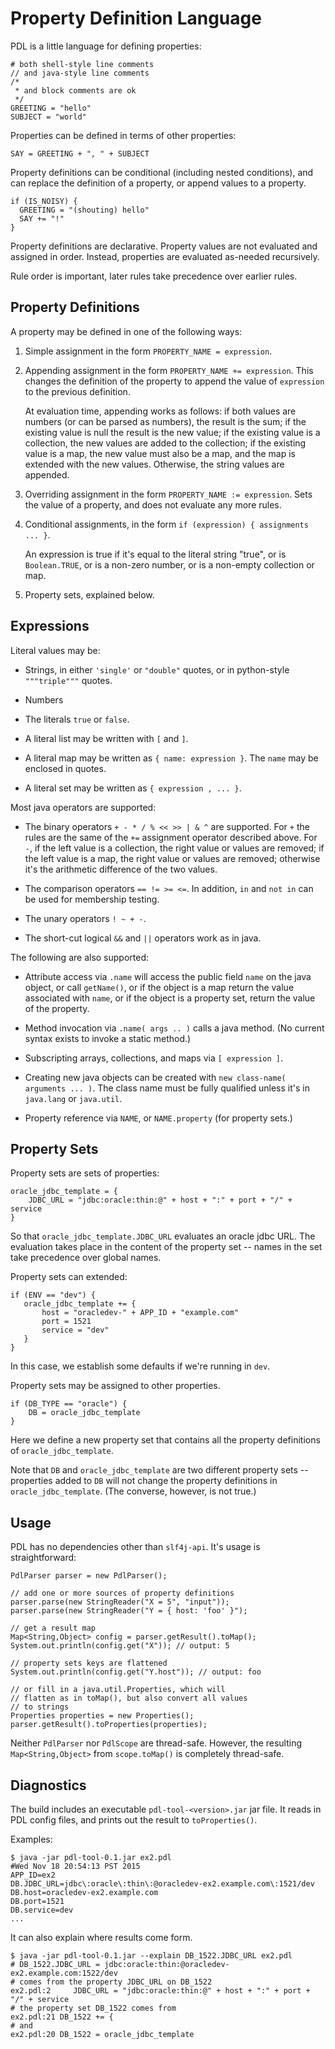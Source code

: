 # Property Definition Language

PDL is a little language for defining properties:

    # both shell-style line comments
    // and java-style line comments
    /*
     * and block comments are ok
     */
    GREETING = "hello"
    SUBJECT = "world"

Properties can be defined in terms of other properties:

    SAY = GREETING + ", " + SUBJECT

Property definitions can be conditional (including nested conditions),
and can replace the definition of a property, or append values to a
property.

    if (IS_NOISY) {
      GREETING = "(shouting) hello"
      SAY += "!"
    }

Property definitions are declarative.  Property values are not evaluated
and assigned in order.  Instead, properties are evaluated as-needed
recursively.

Rule order is important, later rules take precedence over earlier rules.

## Property Definitions

A property may be defined in one of the following ways:

1. Simple assignment in the form `PROPERTY_NAME = expression`.

2. Appending assignment in the form `PROPERTY_NAME += expression`.
This changes the definition of the property to append the value
of `expression` to the previous definition.

    At evaluation time, appending works as follows: if both values are
    numbers (or can be parsed as numbers), the result is the sum; if
    the existing value is null the result is the new value; if the
    existing value is a collection, the new values are added to the
    collection; if the existing value is a map, the new value must
    also be a map, and the map is extended with the new values.
    Otherwise, the string values are appended.

3. Overriding assignment in the form `PROPERTY_NAME := expression`.  Sets
the value of a property, and does not evaluate any more rules.

3. Conditional assignments, in the form `if (expression) { assignments
... }`.

    An expression is true if it's equal to the literal string "true",
    or is `Boolean.TRUE`, or is a non-zero number, or is a non-empty
    collection or map.

4. Property sets, explained below.

## Expressions

Literal values may be:

* Strings, in either `'single'` or `"double"` quotes, or in python-style `"""triple"""` quotes.

* Numbers

* The literals `true` or `false`.

* A literal list may be written with `[` and `]`.

* A literal map may be written as `{ name: expression }`.  The `name` may be enclosed in quotes.

* A literal set may be written as `{ expression , ... }`.

Most java operators are supported:

* The binary operators `+ - * / % << >> | & ^` are supported.  For `+` the
rules are the same of the `+=` assignment operator described above.
For `-`, if the left value is a collection, the right value or values
are removed; if the left value is a map, the right value or values are
removed; otherwise it's the arithmetic difference of the two values.

* The comparison operators `== != >= <=`.  In addition, `in` and `not in`
can be used for membership testing.

* The unary operators `! ~ + -`.

* The short-cut logical `&&` and `||` operators work as in java.

The following are also supported:

* Attribute access via `.name` will access the public field `name` on
the java object, or call `getName()`, or if the object is a map return
the value associated with `name`, or if the object is a property set,
return the value of the property.

* Method invocation via `.name( args .. )` calls a java method.  (No current
syntax exists to invoke a static method.)

* Subscripting arrays, collections, and maps via `[ expression ]`.

* Creating new java objects can be created with `new class-name(
arguments ... )`.  The class name must be fully qualified unless it's
in `java.lang` or `java.util`.

* Property reference via `NAME`, or `NAME.property` (for property sets.)

## Property Sets

Property sets are sets of properties:

    oracle_jdbc_template = {
        JDBC_URL = "jdbc:oracle:thin:@" + host + ":" + port + "/" + service
    }

So that `oracle_jdbc_template.JDBC_URL` evaluates an oracle jdbc URL.
The evaluation takes place in the content of the property set -- names
in the set take precedence over global names.

Property sets can extended:

    if (ENV == "dev") {
       oracle_jdbc_template += {
           host = "oracledev-" + APP_ID + "example.com"
           port = 1521
           service = "dev"
       }
    }

In this case, we establish some defaults if we're running in `dev`.

Property sets may be assigned to other properties.

    if (DB_TYPE == "oracle") {
        DB = oracle_jdbc_template
    }

Here we define a new property set that contains all the property
definitions of `oracle_jdbc_template`.

Note that `DB` and `oracle_jdbc_template` are two different property
sets -- properties added to `DB` will not change the property
definitions in `oracle_jdbc_template`.  (The converse, however, is not
true.)

## Usage

PDL has no dependencies other than `slf4j-api`.  It's usage is straightforward:

    PdlParser parser = new PdlParser();

    // add one or more sources of property definitions
    parser.parse(new StringReader("X = 5", "input"));
    parser.parse(new StringReader("Y = { host: 'foo' }");

    // get a result map
    Map<String,Object> config = parser.getResult().toMap();
    System.out.println(config.get("X")); // output: 5

    // property sets keys are flattened
    System.out.println(config.get("Y.host")); // output: foo

    // or fill in a java.util.Properties, which will
    // flatten as in toMap(), but also convert all values
    // to strings
    Properties properties = new Properties();
    parser.getResult().toProperties(properties);

Neither `PdlParser` nor `PdlScope` are thread-safe.  However, the
resulting `Map<String,Object>` from `scope.toMap()` is completely
thread-safe.

## Diagnostics

The build includes an executable `pdl-tool-<version>.jar` jar file.
It reads in PDL config files, and prints out the result to `toProperties()`.

Examples:

    $ java -jar pdl-tool-0.1.jar ex2.pdl
    #Wed Nov 18 20:54:13 PST 2015
    APP_ID=ex2
    DB.JDBC_URL=jdbc\:oracle\:thin\:@oracledev-ex2.example.com\:1521/dev
    DB.host=oracledev-ex2.example.com
    DB.port=1521
    DB.service=dev
    ...

It can also explain where results come form.

    $ java -jar pdl-tool-0.1.jar --explain DB_1522.JDBC_URL ex2.pdl 
    # DB_1522.JDBC_URL = jdbc:oracle:thin:@oracledev-ex2.example.com:1522/dev
    # comes from the property JDBC_URL on DB_1522
    ex2.pdl:2     JDBC_URL = "jdbc:oracle:thin:@" + host + ":" + port + "/" + service
    # the property set DB_1522 comes from
    ex2.pdl:21 DB_1522 += {
    # and
    ex2.pdl:20 DB_1522 = oracle_jdbc_template


